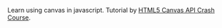 Learn using canvas in javascript.
Tutorial by [HTML5 Canvas API Crash Course](https://www.youtube.com/watch?v=gm1QtePAYTM&t=71s).
